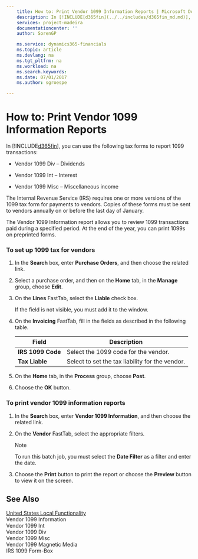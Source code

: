 ```yaml
---
    title: How to: Print Vendor 1099 Information Reports | Microsoft Docs
    description: In [!INCLUDE[d365fin](../../includes/d365fin_md.md)], you can use the following tax forms to report 1099 transactions:
    services: project-madeira
    documentationcenter: ''
    author: SorenGP

    ms.service: dynamics365-financials
    ms.topic: article
    ms.devlang: na
    ms.tgt_pltfrm: na
    ms.workload: na
    ms.search.keywords:
    ms.date: 07/01/2017
    ms.author: sgroespe

---
```

# How to: Print Vendor 1099 Information Reports
In [!INCLUDE[d365fin](../../includes/d365fin_md.md)], you can use the following tax forms to report 1099 transactions:  
  
-   Vendor 1099 Div – Dividends  
  
-   Vendor 1099 Int – Interest  
  
-   Vendor 1099 Misc – Miscellaneous income  
  
 The Internal Revenue Service (IRS) requires one or more versions of the 1099 tax form for payments to vendors. Copies of these forms must be sent to vendors annually on or before the last day of January.  
  
 The Vendor 1099 Information report allows you to review 1099 transactions paid during a specified period. At the end of the year, you can print 1099s on preprinted forms.  
  
### To set up 1099 tax for vendors  
  
1.  In the **Search** box, enter **Purchase Orders**, and then choose the related link.  
  
2.  Select a purchase order, and then on the **Home** tab, in the **Manage** group, choose **Edit**.  
  
3.  On the **Lines** FastTab, select the **Liable** check box.  
  
     If the field is not visible, you must add it to the window.  
  
4.  On the **Invoicing** FastTab, fill in the fields as described in the following table.  
  
    |Field|Description|  
    |---------------------------------|---------------------------------------|  
    |**IRS 1099 Code**|Select the 1099 code for the vendor.|  
    |**Tax Liable**|Select to set the tax liability for the vendor.|  
  
5.  On the **Home** tab, in the **Process** group, choose **Post**.  
  
6.  Choose the **OK** button.  
  
### To print vendor 1099 information reports  
  
1.  In the **Search** box, enter **Vendor 1099 Information**, and then choose the related link.  
  
2.  On the **Vendor** FastTab, select the appropriate filters.  
  
    > [!NOTE]  
    >  To run this batch job, you must select the **Date Filter** as a filter and enter the date.  
  
3.  Choose the **Print** button to print the report or choose the **Preview** button to view it on the screen.  
  
## See Also  
 [United States Local Functionality](united-states-local-functionality.md)   
 Vendor 1099 Information   
 Vendor 1099 Int   
 Vendor 1099 Div   
 Vendor 1099 Misc   
 Vendor 1099 Magnetic Media   
 IRS 1099 Form-Box